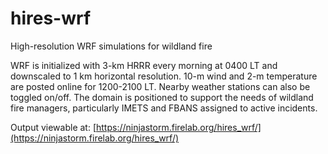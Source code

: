 # hires-wrf
High-resolution WRF simulations for wildland fire

WRF is initialized with 3-km HRRR every morning at 0400 LT and downscaled to 1 km horizontal resolution. 10-m wind and 2-m temperature are posted online for 1200-2100 LT. Nearby weather stations can also be toggled on/off. The domain is positioned to support the needs of wildland fire managers, particularly IMETS and FBANS assigned to active incidents.

Output viewable at: [https://ninjastorm.firelab.org/hires_wrf/](https://ninjastorm.firelab.org/hires_wrf/)
